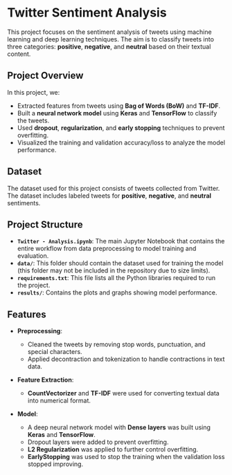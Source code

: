 # Twitter Sentiment Analysis

This project focuses on the sentiment analysis of tweets using machine learning and deep learning techniques. The aim is to classify tweets into three categories: **positive**, **negative**, and **neutral** based on their textual content.

## Project Overview

In this project, we:
- Extracted features from tweets using **Bag of Words (BoW)** and **TF-IDF**.
- Built a **neural network model** using **Keras** and **TensorFlow** to classify the tweets.
- Used **dropout**, **regularization**, and **early stopping** techniques to prevent overfitting.
- Visualized the training and validation accuracy/loss to analyze the model performance.

## Dataset

The dataset used for this project consists of tweets collected from Twitter. The dataset includes labeled tweets for **positive**, **negative**, and **neutral** sentiments.

## Project Structure

- **`Twitter - Analysis.ipynb`**: The main Jupyter Notebook that contains the entire workflow from data preprocessing to model training and evaluation.
- **`data/`**: This folder should contain the dataset used for training the model (this folder may not be included in the repository due to size limits).
- **`requirements.txt`**: This file lists all the Python libraries required to run the project.
- **`results/`**: Contains the plots and graphs showing model performance.

## Features

- **Preprocessing**: 
  - Cleaned the tweets by removing stop words, punctuation, and special characters.
  - Applied decontraction and tokenization to handle contractions in text data.

- **Feature Extraction**: 
  - **CountVectorizer** and **TF-IDF** were used for converting textual data into numerical format.

- **Model**:
  - A deep neural network model with **Dense layers** was built using **Keras** and **TensorFlow**.
  - Dropout layers were added to prevent overfitting.
  - **L2 Regularization** was applied to further control overfitting.
  - **EarlyStopping** was used to stop the training when the validation loss stopped improving.

